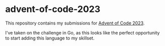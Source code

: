 # advent-of-code-2023

This repository contains my submissions for [Advent of Code 2023](https://adventofcode.com/2023/day/1).

I've taken on the challenge in Go, as this looks like the perfect opportunity to start adding this language to my skillset.
